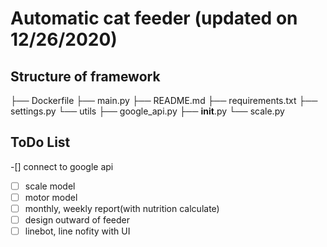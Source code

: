 # Automatic cat feeder (updated on 12/26/2020)

## Structure of framework

├── Dockerfile
├── main.py
├── README.md
├── requirements.txt
├── settings.py
└── utils
    ├── google_api.py
    ├── __init__.py
    └── scale.py

## ToDo List
-[] connect to google api
-[ ] scale model
- [ ] motor model
- [ ] monthly, weekly report(with nutrition calculate)
- [ ] design outward of feeder
- [ ] linebot, line nofity with UI 
